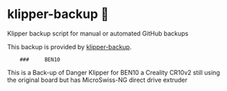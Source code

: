 # klipper-backup 💾 
Klipper backup script for manual or automated GitHub backups 

This backup is provided by [klipper-backup](https://github.com/Staubgeborener/klipper-backup).

        ###     BEN10

This is a Back-up of Danger Klipper for BEN10 a Creality CR10v2 still using the original board but has
MicroSwiss-NG direct drive extruder
